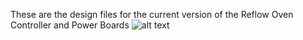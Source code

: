 These are the design files for the current version of the Reflow Oven Controller and Power Boards
![alt text](https://github.com/ohararp/ReflowOven/blob/master/PcbDesignFiles/PanelLayout.jpg "Panel layout")
